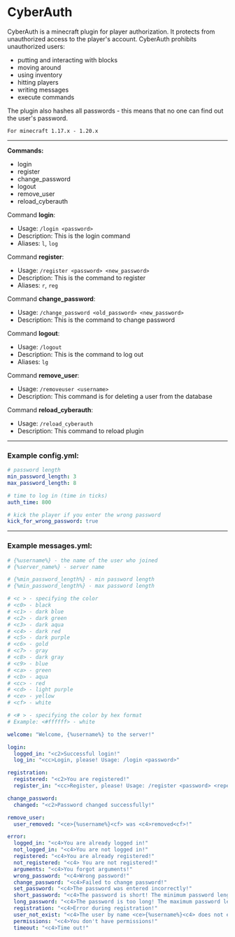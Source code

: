 # CyberAuth 
CyberAuth is a minecraft plugin for player authorization.
It protects from unauthorized access to the player's account.
CyberAuth prohibits unauthorized users:
- putting and interacting with blocks
- moving around
- using inventory
- hitting players
- writing messages
- execute commands

The plugin also hashes all passwords - this means that no one can find out the user's password. 

`For minecraft 1.17.x - 1.20.x`

---
**Commands:**
- login
- register
- change_password
- logout
- remove_user
- reload_cyberauth

Command **login**:
- Usage: `/login <password>`
- Description: This is the login command
- Aliases: `l`, `log` 

Command **register**:
- Usage: `/register <password> <new_password>`
- Description: This is the command to register
- Aliases: `r`, `reg`

Command **change_password**:
- Usage: `/change_password <old_password> <new_password>`
- Description: This is the command to change password

Command **logout**:
- Usage: `/logout`
- Description: This is the command to log out
- Aliases: `lg`

Command **remove_user**:
- Usage: `/removeuser <username>`
- Description: This command is for deleting a user from the database

Command **reload_cyberauth**:
- Usage: `/reload_cyberauth`
- Description: This command to reload plugin

---
### Example config.yml:
```yml
# password length
min_password_length: 3
max_password_length: 8

# time to log in (time in ticks)
auth_time: 800

# kick the player if you enter the wrong password
kick_for_wrong_password: true
```
___
### Example messages.yml:
```yml
# {%username%} - the name of the user who joined
# {%server_name%} - server name

# {%min_password_length%} - min password length
# {%min_password_length%} - max password length

# <c > - specifying the color
# <c0> - black
# <c1> - dark blue
# <c2> - dark green
# <c3> - dark aqua
# <c4> - dark red
# <c5> - dark purple
# <c6> - gold
# <c7> - gray
# <c8> - dark gray
# <c9> - blue
# <ca> - green
# <cb> - aqua
# <cc> - red
# <cd> - light purple
# <ce> - yellow
# <cf> - white

# <# > - specifying the color by hex format
# Example: <#ffffff> - white

welcome: "Welcome, {%username%} to the server!"

login:
  logged_in: "<c2>Successful login!"
  log_in: "<cc>Login, please! Usage: /login <password>"

registration:
  registered: "<c2>You are registered!"
  register_in: "<cc>Register, please! Usage: /register <password> <repeat_password>"

change_password:
  changed: "<c2>Password changed successfully!"

remove_user:
  user_removed: "<ce>{%username%}<cf> was <c4>removed<cf>!"

error:
  logged_in: "<c4>You are already logged in!"
  not_logged_in: "<c4>You are not logged in!"
  registered: "<c4>You are already registered!"
  not_registered: "<c4> You are not registered!"
  arguments: "<c4>You forgot arguments!"
  wrong_password: "<c4>Wrong password!"
  change_password: "<c4>Failed to change password!"
  set_password: "<c4>The password was entered incorrectly!"
  short_password: "<c4>The password is short! The minimum password length is {%min_password_length%}"
  long_password: "<c4>The password is too long! The maximum password length is {%max_password_length%}"
  registration: "<c4>Error during registration!"
  user_not_exist: "<c4>The user by name <ce>{%username%}<c4> does not exist."
  permissions: "<c4>You don't have permissions!"
  timeout: "<c4>Time out!"
```